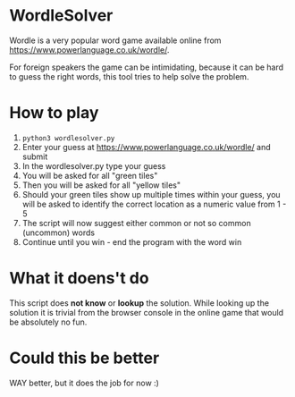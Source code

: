 # WordleSolver
Wordle is a very popular word game available online from https://www.powerlanguage.co.uk/wordle/. 

For foreign speakers the game can be intimidating, because it can be hard to guess the right words, this tool tries to help solve the problem.

# How to play

1. `python3 wordlesolver.py`
1. Enter your guess at https://www.powerlanguage.co.uk/wordle/ and submit
1. In the wordlesolver.py type your guess
1. You will be asked for all "green tiles"
1. Then you will be asked for all "yellow tiles"
1. Should your green tiles show up multiple times within your guess, you will be asked to identify the correct location as a numeric value from 1 - 5
1. The script will now suggest either common or not so common (uncommon) words
1. Continue until you win - end the program with the word win

# What it doens't do

This script does **not know** or **lookup** the solution. While looking up the solution it is trivial from the browser console in the online game that would be absolutely no fun. 

# Could this be better

WAY better, but it does the job for now :)